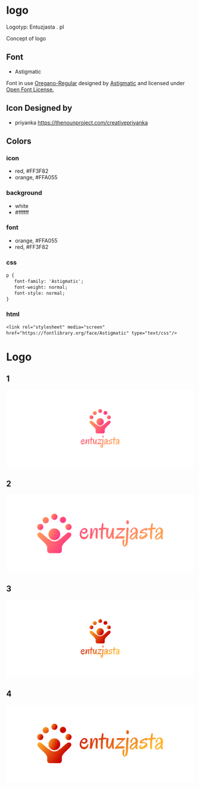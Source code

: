 # logo
Logotyp:  Entuzjasta . pl

Concept of logo

## Font
+ Astigmatic

Font in use <a target="_blank" href="https://fonts.google.com/specimen/Oregano">Oregano-Regular</a> designed by
        <a target="_blank" href="http://www.astigmatic.com/">Astigmatic</a>
        and licensed under
        <a target="_blank" href="http://scripts.sil.org/cms/scripts/page.php?site_id=nrsi&amp;id=OFL_web">Open Font License.</a>

## Icon Designed by

+ priyanka
https://thenounproject.com/creativepriyanka



## Colors

### icon
   
  + red, #FF3F82
  + orange, #FFA055

### background

  + white
  + #ffffff
  
### font
  
  + orange, #FFA055
  + red, #FF3F82

### css 
    p {
       font-family: 'Astigmatic';
       font-weight: normal;
       font-style: normal;
    }


### html

    <link rel="stylesheet" media="screen" href="https://fontlibrary.org/face/Astigmatic" type="text/css"/>
    
    
# Logo

## 1
![1/cover.png](1/cover.png)

## 2
![2/cover.png](2/cover.png)


## 3
![3/cover.png](3/cover.png)

## 4
![4/cover.png](4/cover.png)

